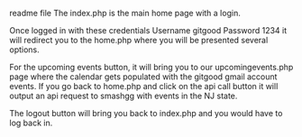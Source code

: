 readme file
The index.php is the main home page with a login.

Once logged in with these credentials Username gitgood Password 1234
it will redirect you to the home.php where you will be presented several options.

For the upcoming events button, it will bring you to our upcomingevents.php page
where the calendar gets populated with the gitgood gmail account events. If you
go back to home.php and click on the api call button it will output an api request
to smashgg with events in the NJ state.

The logout button will bring you back to index.php and you would have to log back in.
